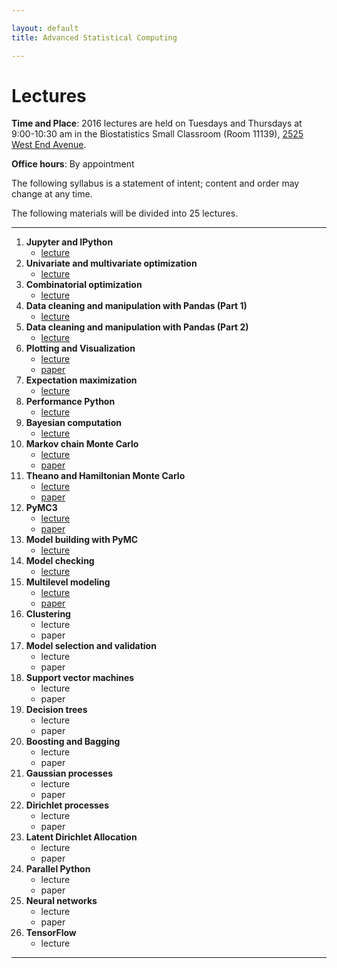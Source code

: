 ```yaml
---

layout: default
title: Advanced Statistical Computing

---
```


# Lectures

**Time and Place**: 2016 lectures are held on Tuesdays and Thursdays at 9:00-10:30 am in the Biostatistics Small Classroom (Room 11139), [2525 West End Avenue](http://bit.ly/17y9ZxH).

**Office hours**: By appointment

The following syllabus is a statement of intent; content and order may change at any time.

The following materials will be divided into 25 lectures.

---

1. **Jupyter and IPython**
    - [lecture](https://github.com/fonnesbeck/Bios8366/blob/master/notebooks/Section0-IPython_and_Jupyter.ipynb)
1. **Univariate and multivariate optimization**
    - [lecture](https://github.com/fonnesbeck/Bios8366/blob/master/notebooks/Section1_1-Univariate-and-Multivariate-Optimization.ipynb)
1. **Combinatorial optimization**
    - [lecture](https://github.com/fonnesbeck/Bios8366/blob/master/notebooks/Section1_2-Combinatorial-Optimization.ipynb)
1. **Data cleaning and manipulation with Pandas (Part 1)**
    - [lecture](https://github.com/fonnesbeck/Bios8366/blob/master/notebooks/Section2_1-Introduction-to-Pandas.ipynb)
1. **Data cleaning and manipulation with Pandas (Part 2)**
    - [lecture](https://github.com/fonnesbeck/Bios8366/blob/master/notebooks/Section2_2-Data-Wrangling-with-Pandas.ipynb)
1. **Plotting and Visualization**
    - [lecture](https://github.com/fonnesbeck/Bios8366/blob/master/notebooks/Section2_3-Plotting-and-Visualization.ipynb)
    - [paper](http://journals.plos.org/ploscompbiol/article?id=10.1371/journal.pcbi.1003833)
1. **Expectation maximization**
    - [lecture](https://github.com/fonnesbeck/Bios8366/blob/master/notebooks/Section3_1-Expectation-Maximization.ipynb)
1. **Performance Python**
    - [lecture](https://github.com/fonnesbeck/Bios8366/blob/master/notebooks/Section3_2-High-Performance-Python.ipynb)
1. **Bayesian computation**
    - [lecture](https://github.com/fonnesbeck/Bios8366/blob/master/notebooks/Section4_1-Bayesian-Computation.ipynb)
1. **Markov chain Monte Carlo**
    - [lecture](https://github.com/fonnesbeck/Bios8366/blob/master/notebooks/Section4_2-MCMC.ipynb)
    - [paper](http://www.mcmchandbook.net/HandbookChapter1.pdf)
1. **Theano and Hamiltonian Monte Carlo**
    - [lecture](https://github.com/fonnesbeck/Bios8366/blob/master/notebooks/Section4_3-Hamiltonian-Monte-Carlo.ipynb)
    - [paper](http://www.mcmchandbook.net/HandbookChapter5.pdf)
1. **PyMC3**
    - [lecture](https://github.com/fonnesbeck/Bios8366/blob/master/notebooks/Section4_4-Introduction-to-PyMC3.ipynb)
    - [paper](https://arxiv.org/abs/1111.4246)
1. **Model building with PyMC**
    - [lecture](https://github.com/fonnesbeck/Bios8366/blob/master/notebooks/Section4_5-Model-Building-with-PyMC3.ipynb)
1. **Model checking**
    - [lecture](https://github.com/fonnesbeck/Bios8366/blob/master/notebooks/Section4_6-Model-Checking.ipynb)
1. **Multilevel modeling**
    - [lecture](https://github.com/fonnesbeck/Bios8366/blob/master/notebooks/Section4_7-Multilevel-Modeling.ipynb)
    - [paper](http://www.stat.columbia.edu/~gelman/research/published/multi2.pdf)
1. **Clustering**
    - lecture
    - paper
1. **Model selection and validation**
    - lecture
    - paper
1. **Support vector machines**
    - lecture
    - paper
1. **Decision trees**
    - lecture
    - paper
1. **Boosting and Bagging**
    - lecture
    - paper
1. **Gaussian processes**
    - lecture
    - paper
1. **Dirichlet processes**
    - lecture
    - paper
1. **Latent Dirichlet Allocation**
    - lecture
    - paper
1. **Parallel Python**
    - lecture 
    - paper
1. **Neural networks**
    - lecture
    - paper
1. **TensorFlow**
    - lecture

---

